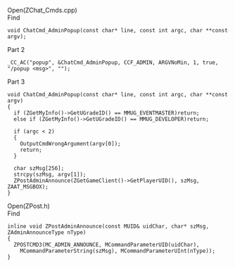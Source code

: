 Open(ZChat_Cmds.cpp) <br>
Find <br>

    void ChatCmd_AdminPopup(const char* line, const int argc, char **const argv);

Part 2

	_CC_AC("popup",	&ChatCmd_AdminPopup, CCF_ADMIN, ARGVNoMin, 1, true, "/popup <msg>", "");


Part 3

    void ChatCmd_AdminPopup(const char* line, const int argc, char **const argv)
    {
      if (ZGetMyInfo()->GetUGradeID() == MMUG_EVENTMASTER)return;
      else if (ZGetMyInfo()->GetUGradeID() == MMUG_DEVELOPER)return;

      if (argc < 2)
      {
        OutputCmdWrongArgument(argv[0]);
        return;
      }

      char szMsg[256];
      strcpy(szMsg, argv[1]);
      ZPostAdminAnnounce(ZGetGameClient()->GetPlayerUID(), szMsg, ZAAT_MSGBOX);
    }

Open(ZPost.h) <br>
Find <br>

    inline void ZPostAdminAnnounce(const MUID& uidChar, char* szMsg, ZAdminAnnounceType nType)
    {
      ZPOSTCMD3(MC_ADMIN_ANNOUNCE, MCommandParameterUID(uidChar),
        MCommandParameterString(szMsg), MCommandParameterUInt(nType));
    }










































